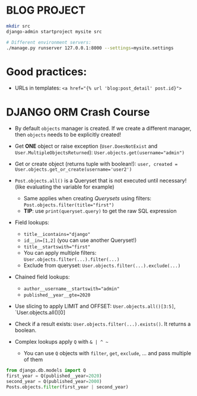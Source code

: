 # BLOG PROJECT

```bash
mkdir src
django-admin startproject mysite src

# Different environment servers:
./manage.py runserver 127.0.0.1:8000 --settings=mysite.settings

``` 

# Good practices:
* URLs in templates: `<a href="{% url 'blog:post_detail' post.id}">`

# DJANGO ORM Crash Course
* By default `objects` manager is created. If we create a different manager, then `objects` needs to be explicitly created!

* Get **ONE** object or raise exception (`User.DoesNotExist` and `User.MultipleObjectsReturned`): `User.objects.get(username="admin")`
* Get or create object (returns tuple with boolean!): `user, created = User.objects.get_or_create(username='user2')`
* `Post.objects.all()` is a Queryset that is not executed until necessary! (like evaluating the variable for example)
    * Same applies when creating *Querysets* using filters: `Post.objects.filter(title="first")`
    * **TIP**: use `print(queryset.query)` to get the raw SQL expression
* Field lookups:
    * `title__icontains="django"`
    * `id__in=[1,2]` (you can use another Queryset!)
    * `title__startswith="first"`
    * You can apply multiple filters: `User.objects.filter(...).filter(...)`
    * Exclude from queryset: `User.objects.filter(...).exclude(...)`
* Chained field lookups:
    * `author__username__startswith="admin"`
    * `published__year__gte=2020`
* Use slicing to apply LIMIT and OFFSET: `User.objects.all()[3:5]`, `User.objects.all()[0]
* Check if a result exists: `User.objects.filter(...).exists()`. It returns a boolean.
* Complex lookups apply `Q` with `& | ^ ~`
    * You can use `Q` objects with `filter`, `get`, `exclude`, ... and pass multiple of them
```python
from django.db.models import Q
first_year = Q(published__year=2020)
second_year = Q(published_year=2000)
Posts.objects.filter(first_year | second_year)
```


